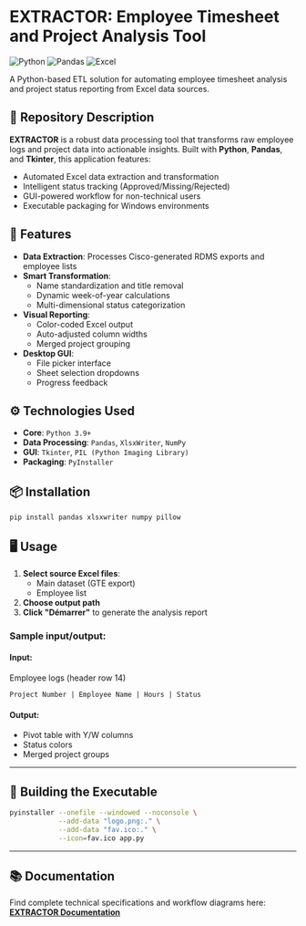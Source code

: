 # EXTRACTOR: Employee Timesheet and Project Analysis Tool

![Python](https://img.shields.io/badge/python-3670A0?style=for-the-badge&logo=python&logoColor=ffdd54)
![Pandas](https://img.shields.io/badge/pandas-%23150458.svg?style=for-the-badge&logo=pandas&logoColor=white)
![Excel](https://img.shields.io/badge/Microsoft_Excel-217346?style=for-the-badge&logo=microsoft-excel&logoColor=white)

A Python-based ETL solution for automating employee timesheet analysis and project status reporting from Excel data sources.

## 📖 Repository Description
**EXTRACTOR** is a robust data processing tool that transforms raw employee logs and project data into actionable insights. Built with **Python**, **Pandas**, and **Tkinter**, this application features:
- Automated Excel data extraction and transformation
- Intelligent status tracking (Approved/Missing/Rejected)
- GUI-powered workflow for non-technical users
- Executable packaging for Windows environments

## 🚀 Features
- **Data Extraction**: Processes Cisco-generated RDMS exports and employee lists
- **Smart Transformation**:
  - Name standardization and title removal
  - Dynamic week-of-year calculations
  - Multi-dimensional status categorization
- **Visual Reporting**:
  - Color-coded Excel output
  - Auto-adjusted column widths
  - Merged project grouping
- **Desktop GUI**:
  - File picker interface
  - Sheet selection dropdowns
  - Progress feedback

## ⚙️ Technologies Used
- **Core**: `Python 3.9+`
- **Data Processing**: `Pandas`, `XlsxWriter`, `NumPy`
- **GUI**: `Tkinter`, `PIL (Python Imaging Library)`
- **Packaging**: `PyInstaller`

## 📦 Installation
```bash
pip install pandas xlsxwriter numpy pillow
```

## 🖥️ Usage

1. **Select source Excel files**:  
   - Main dataset (GTE export)  
   - Employee list  
2. **Choose output path**  
3. **Click "Démarrer"** to generate the analysis report  

### Sample input/output:

#### **Input**:  
Employee logs (header row 14)  
```
Project Number | Employee Name | Hours | Status
```
#### **Output**:  
- Pivot table with Y/W columns  
- Status colors  
- Merged project groups  

---

## 🔨 Building the Executable

```bash
pyinstaller --onefile --windowed --noconsole \
            --add-data "logo.png:." \
            --add-data "fav.ico:." \
            --icon=fav.ico app.py
```

---

## 📚 Documentation

Find complete technical specifications and workflow diagrams here:  
**[EXTRACTOR Documentation](https://bit.ly/4huj98X)**
